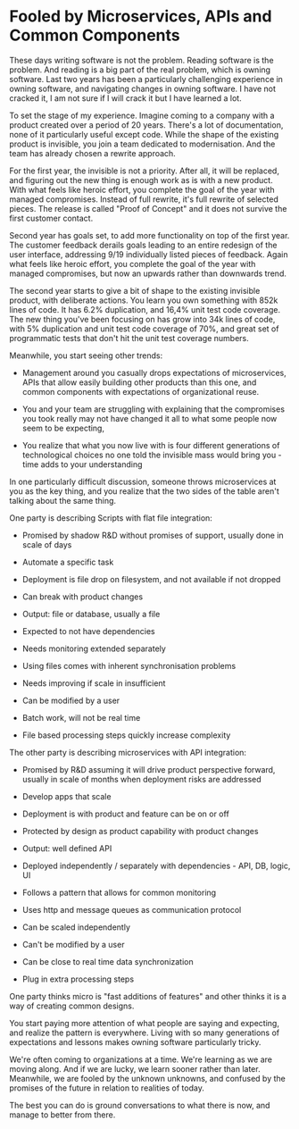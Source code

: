 # Fooled by Microservices, APIs and Common Components

These days writing software is not the problem. Reading software is the problem. And reading is a big part of the real problem, which is owning software. Last two years has been a particularly challenging experience in owning software, and navigating changes in owning software. I have not cracked it, I am not sure if I will crack it but I have learned a lot.

To set the stage of my experience. Imagine coming to a company with a product created over a period of 20 years. There's a lot of documentation, none of it particularly useful except code. While the shape of the existing product is invisible, you join a team dedicated to modernisation. And the team has already chosen a rewrite approach.

For the first year, the invisible is not a priority. After all, it will be replaced, and figuring out the new thing is enough work as is with a new product. With what feels like heroic effort, you complete the goal of the year with managed compromises. Instead of full rewrite, it's full rewrite of selected pieces. The release is called "Proof of Concept" and it does not survive the first customer contact.

Second year has goals set, to add more functionality on top of the first year. The customer feedback derails goals leading to an entire redesign of the user interface, addressing  9/19 individually listed pieces of feedback. Again what feels like heroic effort, you complete the goal of the year with managed compromises, but now an upwards rather than downwards trend.

The second year starts to give a bit of shape to the existing invisible product, with deliberate actions. You learn you own something with 852k lines of code. It has 6.2% duplication, and 16,4% unit test code coverage. The new thing you've been focusing on has grow into 34k lines of code, with 5% duplication and unit test code coverage of 70%, and great set of programmatic tests that don't hit the unit test coverage numbers.

Meanwhile, you start seeing other trends:

* Management around you casually drops expectations of microservices, APIs that allow easily building other products than this one, and common components with expectations of organizational reuse.

* You and your team are struggling with explaining that the compromises you took really may not have changed it all to what some people now seem to be expecting,

* You realize that what you now live with is four different generations of technological choices no one told the invisible mass would bring you - time adds to your understanding

In one particularly difficult discussion, someone throws microservices at you as the key thing, and you realize that the two sides of the table aren't talking about the same thing.

One party is describing Scripts with flat file integration:

* Promised by shadow R&D without promises of support, usually done in scale of days

* Automate a specific task

* Deployment is file drop on filesystem, and not available if not dropped

* Can break with product changes

* Output: file or database, usually a file

* Expected to not have dependencies

* Needs monitoring extended separately

* Using files comes with inherent synchronisation problems

* Needs improving if scale in insufficient

* Can be modified by a user

* Batch work, will not be real time

* File based processing steps quickly increase complexity

The other party is describing microservices with API integration:

* Promised by R&D assuming it will drive product perspective forward, usually in scale of months when deployment risks are addressed

* Develop apps that scale

* Deployment is with product and feature can be on or off

* Protected by design as product capability with product changes

* Output: well defined API

* Deployed independently / separately with dependencies - API, DB, logic, UI

* Follows a pattern that allows for common monitoring

* Uses http and message queues as communication protocol

* Can be scaled independently

* Can't be modified by a user

* Can be close to real time data synchronization

* Plug in extra processing steps

One party thinks micro is "fast additions of features" and other thinks it is a way of creating common designs.

You start paying more attention of what people are saying and expecting, and realize the pattern is everywhere. Living with so many generations of expectations and lessons makes owning software particularly tricky.

We're often coming to organizations at a time. We're learning as we are moving along. And if we are lucky, we learn sooner rather than later. Meanwhile, we are fooled by the unknown unknowns, and confused by the promises of the future in relation to realities of today.

The best you can do is ground conversations to what there is now, and manage to better from there.
